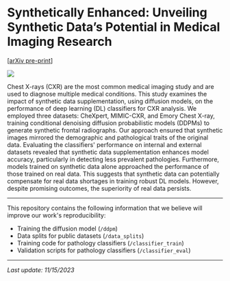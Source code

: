 # Synthetically Enhanced: Unveiling Synthetic Data’s Potential in Medical Imaging Research
[[arXiv pre-print](https://arxiv.org/abs/2311.09402)]

<img src="https://i.ibb.co/cQtRz8T/SE-GA.jpg"/>

Chest X-rays (CXR) are the most common medical imaging study and are used to diagnose multiple medical conditions. This study examines the impact of synthetic data supplementation, using diffusion models, on the performance of deep learning (DL) classifiers for CXR analysis. We employed three datasets: CheXpert, MIMIC-CXR, and Emory Chest X-ray, training conditional denoising diffusion probabilistic models (DDPMs) to generate synthetic frontal radiographs. Our approach ensured that synthetic images mirrored the demographic and pathological traits of the original data. Evaluating the classifiers' performance on internal and external datasets revealed that synthetic data supplementation enhances model accuracy, particularly in detecting less prevalent pathologies. Furthermore, models trained on synthetic data alone approached the performance of those trained on real data. This suggests that synthetic data can potentially compensate for real data shortages in training robust DL models. However, despite promising outcomes, the superiority of real data persists.

---

This repository contains the following information that we believe will improve our work's reproducibility:

- Training the diffusion model (`/ddpm`) 
- Data splits for public datasets (`/data_splits`)
- Training code for pathology classifiers (`/classifier_train`)
- Validation scripts for pathology classifiers (`/classifier_eval`)

---

*Last update: 11/15/2023*
